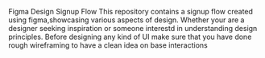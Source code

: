 Figma Design Signup Flow
   This repository contains a signup flow created using figma,showcasing various aspects of design. Whether your are a designer seeking inspiration or someone interestd in understanding design principles.
   Before designing any kind of UI make sure that you have done  rough wireframing to have a clean idea on base interactions
